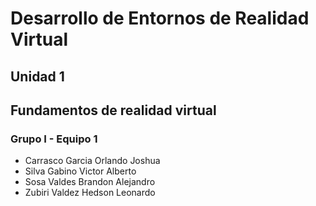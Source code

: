 # Desarrollo de Entornos de Realidad Virtual
## Unidad 1
## Fundamentos de realidad virtual
 
### Grupo I - Equipo 1
* Carrasco Garcia Orlando Joshua
* Silva Gabino Victor Alberto
* Sosa Valdes Brandon Alejandro
* Zubiri Valdez Hedson Leonardo
